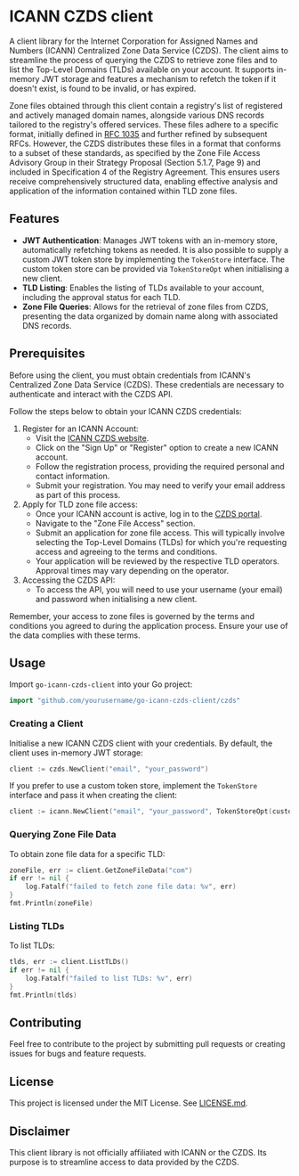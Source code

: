 # ICANN CZDS client

A client library for the Internet Corporation for Assigned Names and Numbers (ICANN) Centralized Zone Data Service (CZDS).
The client aims to streamline the process of querying the CZDS to retrieve zone files and to list the Top-Level Domains (TLDs) 
available on your account. It supports in-memory JWT storage and features a mechanism to refetch the token if it doesn't exist, 
is found to be invalid, or has expired.  

Zone files obtained through this client contain a registry's list of registered and actively managed domain names, alongside 
various DNS records tailored to the registry's offered services. These files adhere to a specific format, initially defined 
in [RFC 1035](https://rfc-annotations.research.icann.org/rfc1035.html) and further refined by subsequent RFCs. However, 
the CZDS distributes these files in a format that conforms to a subset of these standards, as specified by 
the Zone File Access Advisory Group in their Strategy Proposal (Section 5.1.7, Page 9) and included in Specification 4 
of the Registry Agreement. This ensures users receive comprehensively structured data, enabling effective analysis and 
application of the information contained within TLD zone files.  

## Features

- **JWT Authentication**: Manages JWT tokens with an in-memory store, automatically refetching tokens as needed.
  It is also possible to supply a custom JWT token store by implementing the `TokenStore` interface. The custom
  token store can be provided via `TokenStoreOpt` when initialising a new client.
- **TLD Listing**: Enables the listing of TLDs available to your account, including the approval status for each TLD.
- **Zone File Queries**: Allows for the retrieval of zone files from CZDS, presenting the data organized by domain name
  along with associated DNS records.

## Prerequisites

Before using the client, you must obtain credentials from ICANN's Centralized Zone Data Service (CZDS). These credentials 
are necessary to authenticate and interact with the CZDS API.  

Follow the steps below to obtain your ICANN CZDS credentials:
1. Register for an ICANN Account:
    - Visit the [ICANN CZDS website](https://czds.icann.org/).
    - Click on the "Sign Up" or "Register" option to create a new ICANN account.
    - Follow the registration process, providing the required personal and contact information.
    - Submit your registration. You may need to verify your email address as part of this process.
2. Apply for TLD zone file access:
    - Once your ICANN account is active, log in to the [CZDS portal](https://czds.icann.org/home).
    - Navigate to the "Zone File Access" section.
    - Submit an application for zone file access. This will typically involve selecting the Top-Level Domains (TLDs) for 
      which you're requesting access and agreeing to the terms and conditions.
    - Your application will be reviewed by the respective TLD operators. Approval times may vary depending on the operator.
3. Accessing the CZDS API:
    - To access the API, you will need to use your username (your email) and password when initialising a new client.

Remember, your access to zone files is governed by the terms and conditions you agreed to during the application process. 
Ensure your use of the data complies with these terms.

## Usage

Import `go-icann-czds-client` into your Go project:

```go
import "github.com/yourusername/go-icann-czds-client/czds"
```

### Creating a Client

Initialise a new ICANN CZDS client with your credentials. By default, the client uses in-memory JWT storage:
```go
client := czds.NewClient("email", "your_password")
```

If you prefer to use a custom token store, implement the `TokenStore` interface and pass it when creating the client:
```go
client := icann.NewClient("email", "your_password", TokenStoreOpt(customTokenStore))
```

### Querying Zone File Data

To obtain zone file data for a specific TLD:
```go
zoneFile, err := client.GetZoneFileData("com")
if err != nil {
    log.Fatalf("failed to fetch zone file data: %v", err)
}
fmt.Println(zoneFile)
```

### Listing TLDs

To list TLDs:
```go
tlds, err := client.ListTLDs()
if err != nil {
    log.Fatalf("failed to list TLDs: %v", err)
}
fmt.Println(tlds)
```

## Contributing

Feel free to contribute to the project by submitting pull requests or creating issues for bugs and feature requests.

## License

This project is licensed under the MIT License. See [LICENSE.md](LICENSE.md).

## Disclaimer

This client library is not officially affiliated with ICANN or the CZDS. Its purpose is to streamline access to data provided by the CZDS.
